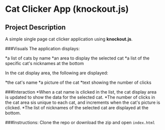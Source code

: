 # Cat Clicker App (knockout.js)
## Project Description
A simple single page cat clicker application using **knockout.js**.

###Visuals
The application displays:

*a list of cats by name
*an area to display the selected cat
*a list of the specific cat's nicknames at the bottom

In the cat display area, the following are displayed:

*the cat's name
*a picture of the cat
*text showing the number of clicks


###Interaction
*When a cat name is clicked in the list, the cat display area is updated to show the data for the selected cat.
*The number of clicks in the cat area sis unique to each cat, and increments when the cat's picture is clicked.
*The list of nicknames of the selected cat are displayed at the bottom.

###Instructions:
Clone the repo or download the zip and open ```index.html```
